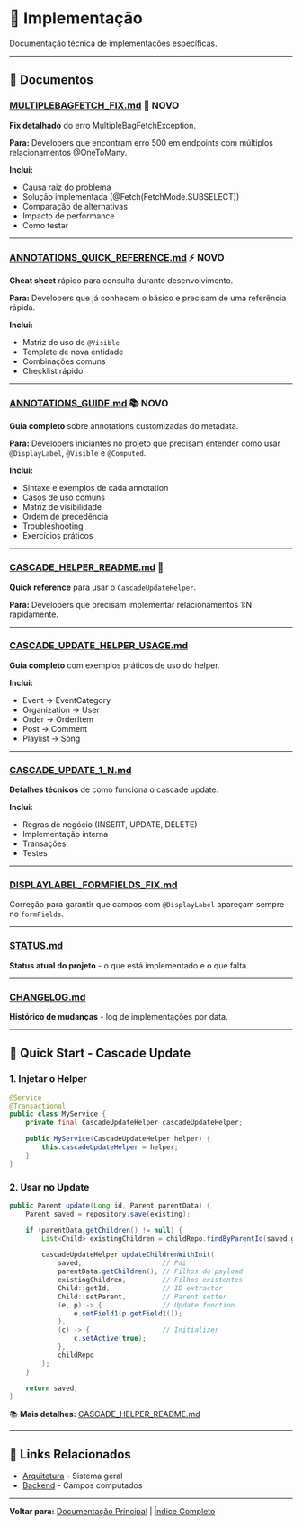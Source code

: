 # 🔧 Implementação

Documentação técnica de implementações específicas.

---

## 📄 Documentos

### [MULTIPLEBAGFETCH_FIX.md](./MULTIPLEBAGFETCH_FIX.md) 🐛 **NOVO**

**Fix detalhado** do erro MultipleBagFetchException.

**Para:** Developers que encontram erro 500 em endpoints com múltiplos relacionamentos @OneToMany.

**Inclui:**

- Causa raiz do problema
- Solução implementada (@Fetch(FetchMode.SUBSELECT))
- Comparação de alternativas
- Impacto de performance
- Como testar

---

### [ANNOTATIONS_QUICK_REFERENCE.md](./ANNOTATIONS_QUICK_REFERENCE.md) ⚡ **NOVO**

**Cheat sheet** rápido para consulta durante desenvolvimento.

**Para:** Developers que já conhecem o básico e precisam de uma referência rápida.

**Inclui:**

- Matriz de uso de `@Visible`
- Template de nova entidade
- Combinações comuns
- Checklist rápido

---

### [ANNOTATIONS_GUIDE.md](./ANNOTATIONS_GUIDE.md) 📚 **NOVO**

**Guia completo** sobre annotations customizadas do metadata.

**Para:** Developers iniciantes no projeto que precisam entender como usar `@DisplayLabel`, `@Visible` e `@Computed`.

**Inclui:**

- Sintaxe e exemplos de cada annotation
- Casos de uso comuns
- Matriz de visibilidade
- Ordem de precedência
- Troubleshooting
- Exercícios práticos

---

### [CASCADE_HELPER_README.md](./CASCADE_HELPER_README.md) 🌟

**Quick reference** para usar o `CascadeUpdateHelper`.

**Para:** Developers que precisam implementar relacionamentos 1:N rapidamente.

---

### [CASCADE_UPDATE_HELPER_USAGE.md](./CASCADE_UPDATE_HELPER_USAGE.md)

**Guia completo** com exemplos práticos de uso do helper.

**Inclui:**

- Event → EventCategory
- Organization → User
- Order → OrderItem
- Post → Comment
- Playlist → Song

---

### [CASCADE_UPDATE_1_N.md](./CASCADE_UPDATE_1_N.md)

**Detalhes técnicos** de como funciona o cascade update.

**Inclui:**

- Regras de negócio (INSERT, UPDATE, DELETE)
- Implementação interna
- Transações
- Testes

---

### [DISPLAYLABEL_FORMFIELDS_FIX.md](./DISPLAYLABEL_FORMFIELDS_FIX.md)

Correção para garantir que campos com `@DisplayLabel` apareçam sempre no `formFields`.

---

### [STATUS.md](./STATUS.md)

**Status atual do projeto** - o que está implementado e o que falta.

---

### [CHANGELOG.md](./CHANGELOG.md)

**Histórico de mudanças** - log de implementações por data.

---

## 🚀 Quick Start - Cascade Update

### 1. Injetar o Helper

```java
@Service
@Transactional
public class MyService {
    private final CascadeUpdateHelper cascadeUpdateHelper;

    public MyService(CascadeUpdateHelper helper) {
        this.cascadeUpdateHelper = helper;
    }
}
```

### 2. Usar no Update

```java
public Parent update(Long id, Parent parentData) {
    Parent saved = repository.save(existing);

    if (parentData.getChildren() != null) {
        List<Child> existingChildren = childRepo.findByParentId(saved.getId());

        cascadeUpdateHelper.updateChildrenWithInit(
            saved,                    // Pai
            parentData.getChildren(), // Filhos do payload
            existingChildren,         // Filhos existentes
            Child::getId,             // ID extractor
            Child::setParent,         // Parent setter
            (e, p) -> {               // Update function
                e.setField1(p.getField1());
            },
            (c) -> {                  // Initializer
                c.setActive(true);
            },
            childRepo
        );
    }

    return saved;
}
```

📚 **Mais detalhes:** [CASCADE_HELPER_README.md](./CASCADE_HELPER_README.md)

---

## 🔗 Links Relacionados

- [Arquitetura](../architecture/METADATA_ARCHITECTURE.md) - Sistema geral
- [Backend](../backend/COMPUTED_FIELDS_IMPLEMENTATION.md) - Campos computados

---

**Voltar para:** [Documentação Principal](../README.md) | [Índice Completo](../INDEX.md)
